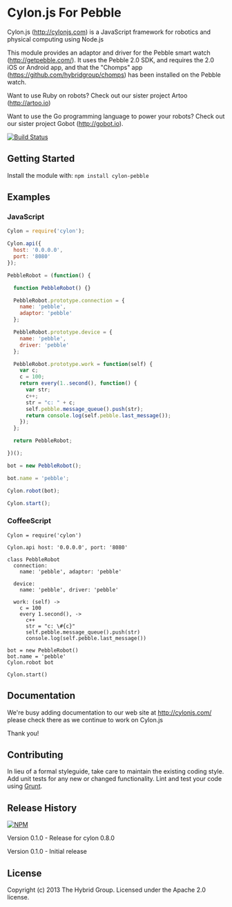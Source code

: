 # Cylon.js For Pebble

Cylon.js (http://cylonjs.com) is a JavaScript framework for robotics and physical computing using Node.js

This module provides an adaptor and driver for the Pebble smart watch (http://getpebble.com/). It uses the Pebble 2.0 SDK, and requires the 2.0 iOS or Android app, and that the "Chomps" app (https://github.com/hybridgroup/chomps) has been installed on the Pebble watch.

Want to use Ruby on robots? Check out our sister project Artoo (http://artoo.io)

Want to use the Go programming language to power your robots? Check out our sister project Gobot (http://gobot.io).

[![Build Status](https://secure.travis-ci.org/hybridgroup/cylon-pebble.png?branch=master)](http://travis-ci.org/hybridgroup/cylon-pebble)

## Getting Started
Install the module with: `npm install cylon-pebble`

## Examples

### JavaScript

```javascript
Cylon = require('cylon');

Cylon.api({
  host: '0.0.0.0',
  port: '8080'
});

PebbleRobot = (function() {

  function PebbleRobot() {}

  PebbleRobot.prototype.connection = {
    name: 'pebble',
    adaptor: 'pebble'
  };

  PebbleRobot.prototype.device = {
    name: 'pebble',
    driver: 'pebble'
  };

  PebbleRobot.prototype.work = function(self) {
    var c;
    c = 100;
    return every(1..second(), function() {
      var str;
      c++;
      str = "c: " + c;
      self.pebble.message_queue().push(str);
      return console.log(self.pebble.last_message());
    });
  };

  return PebbleRobot;

})();

bot = new PebbleRobot();

bot.name = 'pebble';

Cylon.robot(bot);

Cylon.start();
```
### CoffeeScript
```coffee-script
Cylon = require('cylon')

Cylon.api host: '0.0.0.0', port: '8080'

class PebbleRobot
  connection:
    name: 'pebble', adaptor: 'pebble'

  device:
    name: 'pebble', driver: 'pebble'

  work: (self) ->
    c = 100
    every 1.second(), ->
      c++
      str = "c: \#{c}"
      self.pebble.message_queue().push(str)
      console.log(self.pebble.last_message())

bot = new PebbleRobot()
bot.name = 'pebble'
Cylon.robot bot

Cylon.start()
```

## Documentation
We're busy adding documentation to our web site at http://cylonjs.com/ please check there as we continue to work on Cylon.js

Thank you!

## Contributing
In lieu of a formal styleguide, take care to maintain the existing coding style. Add unit tests for any new or changed functionality. Lint and test your code using [Grunt](http://gruntjs.com/).

## Release History

[![NPM](https://nodei.co/npm/cylon-pebble.png?compact=true)](https://nodei.co/npm/cylon-pebble/)

Version 0.1.0 - Release for cylon 0.8.0

Version 0.1.0 - Initial release

## License
Copyright (c) 2013 The Hybrid Group. Licensed under the Apache 2.0 license.

